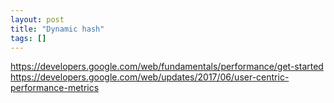 ```yaml
---
layout: post
title: "Dynamic hash"
tags: []
---
```



https://developers.google.com/web/fundamentals/performance/get-started
https://developers.google.com/web/updates/2017/06/user-centric-performance-metrics
